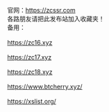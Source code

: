 官网：https://zcssr.com<br>
各路朋友请把此发布站加入收藏夹！<br>
备用：<br>
<br>
https://zc16.xyz<br>
       <br>
https://zc17.xyz<br>
       <br>
https://zc18.xyz<br>
       <br>
https://www.btcherry.xyz/<br>
       <br>
https://xslist.org/<br>
       <br>

